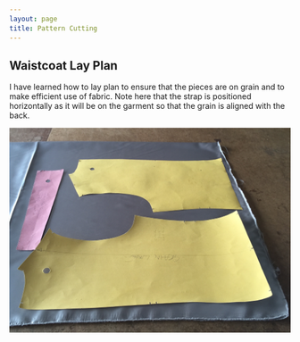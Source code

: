 ```yaml
---
layout: page
title: Pattern Cutting
---
```


## Waistcoat Lay Plan

I have learned how to lay plan to ensure that the pieces are on grain and to
make efficient use of fabric. Note here that the strap is positioned
horizontally as it will be on the garment so that the grain is aligned with the
back.

![Waistcoat lay plan for lining](/public/img/pattern_cutting/waistcoat_lay_plan.jpg)
